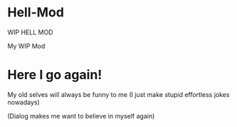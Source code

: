 # Hell-Mod
WIP HELL MOD

My WIP Mod

Here I go again!
==================

My old selves will always be funny to me (I just make stupid effortless jokes nowadays)

(Dialog makes me want to believe in myself again)

